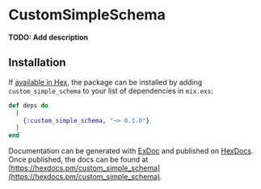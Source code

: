 # CustomSimpleSchema

**TODO: Add description**

## Installation

If [available in Hex](https://hex.pm/docs/publish), the package can be installed
by adding `custom_simple_schema` to your list of dependencies in `mix.exs`:

```elixir
def deps do
  [
    {:custom_simple_schema, "~> 0.1.0"}
  ]
end
```

Documentation can be generated with [ExDoc](https://github.com/elixir-lang/ex_doc)
and published on [HexDocs](https://hexdocs.pm). Once published, the docs can
be found at [https://hexdocs.pm/custom_simple_schema](https://hexdocs.pm/custom_simple_schema).

